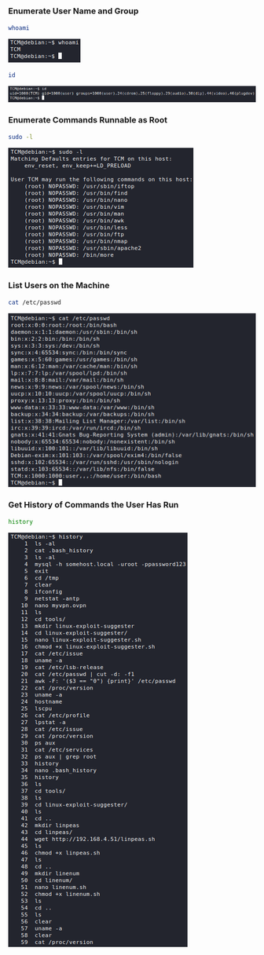### Enumerate User Name and Group

```bash
whoami
```

![](res/Images/User%20Enumeration/whoami.png)

```bash
id
```

![](res/Images/User%20Enumeration/userenm_id.png)

### Enumerate Commands Runnable as Root

```bash
sudo -l
```

![](res/Images/User%20Enumeration/sudo_l.png)

### List Users on the Machine

```bash
cat /etc/passwd
```

![](res/Images/User%20Enumeration/cat_etc_passwd.png)

### Get History of Commands the User Has Run

```bash
history
```

![](res/Images/User%20Enumeration/history.png)